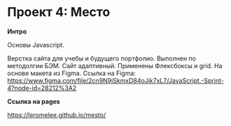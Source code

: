 # Проект 4: Место

**Интро**

Основы Javascript.

Верстка сайта для учебы и будущего портфолио. Выполнен по методолгии БЭМ. Сайт адаптивный. Применены Флексбоксы и grid.
На основе макета из Figma.
Ссылка на Figma: https://www.figma.com/file/2cn9N9jSkmxD84oJik7xL7/JavaScript.-Sprint-4?node-id=28212%3A2

**Ссылка на pages**

https://leromelee.github.io/mesto/
